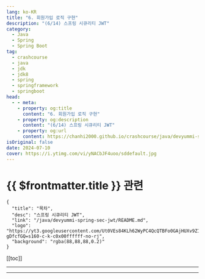 ```yaml
---
lang: ko-KR
title: "6. 회원가입 로직 구현"
description: "(6/14) 스프링 시큐리티 JWT"
category: 
  - Java
  - Spring
  - Spring Boot
tag: 
  - crashcourse
  - java
  - jdk
  - jdk8
  - spring
  - springframework
  - springboot
head:
  - - meta:
    - property: og:title
      content: "6. 회원가입 로직 구현"
    - property: og:description
      content: "(6/14) 스프링 시큐리티 JWT"
    - property: og:url
      content: https://chanhi2000.github.io/crashcourse/java/devyummi-spring-sec-jwt/06.html
isOriginal: false
date: 2024-07-10
cover: https://i.ytimg.com/vi/yNACbJF4uoo/sddefault.jpg
---
```


# {{ $frontmatter.title }} 관련

```component VPCard
{
  "title": "목차",
  "desc": "스프링 시큐리티 JWT",
  "link": "/java/devyummi-spring-sec-jwt/README.md",
  "logo": "https://yt3.googleusercontent.com/Ut0VEs84KLh62WyPC4QcQTBFo0GAjHUXv9Z1YUYKAVBV0vbgp90HT68ejnZ0NncO1X-gDfcfGQ=s160-c-k-c0x00ffffff-no-rj",
  "background": "rgba(88,88,88,0.2)"
}
```

[[toc]]

---

<SiteInfo
  name="6. 회원가입 로직 구현"
  desc="(6/14) 스프링 시큐리티 JWT"
  url="https://devyummi.com/page?id=668d525886d3d643f4c18ba0"
  logo="https://yt3.googleusercontent.com/Ut0VEs84KLh62WyPC4QcQTBFo0GAjHUXv9Z1YUYKAVBV0vbgp90HT68ejnZ0NncO1X-gDfcfGQ=s160-c-k-c0x00ffffff-no-rj"
  preview="https://i.ytimg.com/vi/yNACbJF4uoo/sddefault.jpg"/>

<VidStack src="youtube/yNACbJF4uoo" />

<!-- TODO: 작성 -->

<!-- 
<h2>회원가입 로직</h2><figure class="image image_resized" style="width:91.32%;"><img style="aspect-ratio:1890/931;" src="https://yummi-image-1.s3.amazonaws.com/image-1d2b0551-c41f-4a80-b326-950cd92add04.jpg" width="1890" height="931"></figure><p>&nbsp;</p><hr><h2>JoinDTO</h2><ul><li><span class="notion-enable-hover" data-token-index="0"><strong>JoinDTO</strong></span></li></ul><pre><code class="language-java hljs" data-highlighted="yes"><span class="hljs-meta">@Setter</span>
<span class="hljs-meta">@Getter</span>
<span class="hljs-keyword">public</span> <span class="hljs-keyword">class</span> <span class="hljs-title class_">JoinDTO</span> {

    <span class="hljs-keyword">private</span> String username;
    <span class="hljs-keyword">private</span> String password;
}</code><button class="copy-button"><i class="fa-regular fa-clipboard"></i><span>JAVA</span></button></pre><p>&nbsp;</p><hr><h2>JoinController</h2><ul><li><span class="notion-enable-hover" data-token-index="0"><strong>JoinController</strong></span></li></ul><pre><code class="language-java hljs" data-highlighted="yes"><span class="hljs-meta">@Controller</span>
<span class="hljs-meta">@ResponseBody</span>
<span class="hljs-keyword">public</span> <span class="hljs-keyword">class</span> <span class="hljs-title class_">JoinController</span> {
    
    <span class="hljs-keyword">private</span> <span class="hljs-keyword">final</span> JoinService joinService;

    <span class="hljs-keyword">public</span> <span class="hljs-title function_">JoinController</span><span class="hljs-params">(JoinService joinService)</span> {
        
        <span class="hljs-built_in">this</span>.joinService = joinService;
    }

    <span class="hljs-meta">@PostMapping("/join")</span>
    <span class="hljs-keyword">public</span> String <span class="hljs-title function_">joinProcess</span><span class="hljs-params">(JoinDTO joinDTO)</span> {

        System.out.println(joinDTO.getUsername());
        joinService.joinProcess(joinDTO);

        <span class="hljs-keyword">return</span> <span class="hljs-string">"ok"</span>;
    }
}</code><button class="copy-button"><i class="fa-regular fa-clipboard"></i><span>JAVA</span></button></pre><p>&nbsp;</p><hr><h2>JoinService</h2><ul><li><span class="notion-enable-hover" data-token-index="0"><strong>JoinService</strong></span></li></ul><pre><code class="language-java hljs" data-highlighted="yes"><span class="hljs-meta">@Service</span>
<span class="hljs-keyword">public</span> <span class="hljs-keyword">class</span> <span class="hljs-title class_">JoinService</span> {

    <span class="hljs-keyword">private</span> <span class="hljs-keyword">final</span> UserRepository userRepository;
    <span class="hljs-keyword">private</span> <span class="hljs-keyword">final</span> BCryptPasswordEncoder bCryptPasswordEncoder;

    <span class="hljs-keyword">public</span> <span class="hljs-title function_">JoinService</span><span class="hljs-params">(UserRepository userRepository, BCryptPasswordEncoder bCryptPasswordEncoder)</span> {

        <span class="hljs-built_in">this</span>.userRepository = userRepository;
        <span class="hljs-built_in">this</span>.bCryptPasswordEncoder = bCryptPasswordEncoder;
    }

    <span class="hljs-keyword">public</span> <span class="hljs-keyword">void</span> <span class="hljs-title function_">joinProcess</span><span class="hljs-params">(JoinDTO joinDTO)</span> {

        <span class="hljs-type">String</span> <span class="hljs-variable">username</span> <span class="hljs-operator">=</span> joinDTO.getUsername();
        <span class="hljs-type">String</span> <span class="hljs-variable">password</span> <span class="hljs-operator">=</span> joinDTO.getPassword();

        <span class="hljs-type">Boolean</span> <span class="hljs-variable">isExist</span> <span class="hljs-operator">=</span> userRepository.existsByUsername(username);

        <span class="hljs-keyword">if</span> (isExist) {

            <span class="hljs-keyword">return</span>;
        }

        <span class="hljs-type">UserEntity</span> <span class="hljs-variable">data</span> <span class="hljs-operator">=</span> <span class="hljs-keyword">new</span> <span class="hljs-title class_">UserEntity</span>();

        data.setUsername(username);
        data.setPassword(bCryptPasswordEncoder.encode(password));
        data.setRole(<span class="hljs-string">"ROLE_ADMIN"</span>);

        userRepository.save(data);
    }
}</code><button class="copy-button"><i class="fa-regular fa-clipboard"></i><span>JAVA</span></button></pre><p>&nbsp;</p><hr><h2>UserRepository</h2><ul><li><span class="notion-enable-hover" data-token-index="0"><strong>UserRepository</strong></span></li></ul><pre><code class="language-java hljs" data-highlighted="yes"><span class="hljs-keyword">public</span> <span class="hljs-keyword">interface</span> <span class="hljs-title class_">UserRepository</span> <span class="hljs-keyword">extends</span> <span class="hljs-title class_">JpaRepository</span>&lt;UserEntity, Integer&gt; {

    Boolean <span class="hljs-title function_">existsByUsername</span><span class="hljs-params">(String username)</span>;
}</code><button class="copy-button"><i class="fa-regular fa-clipboard"></i><span>JAVA</span></button></pre><p>&nbsp;</p><hr>
-->

---

<TagLinks />